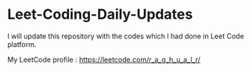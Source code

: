 # Leet-Coding-Daily-Updates
 I will update this repository with the codes which I had done in Leet Code platform.
 
 My LeetCode profile : https://leetcode.com/r_a_g_h_u_a_l_r/
